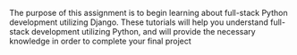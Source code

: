 
The purpose of this assignment is to begin learning about 
full-stack Python development utilizing Django.  These tutorials will help 
you understand full-stack development utilizing Python,
and will provide the necessary knowledge in order to complete your final project
